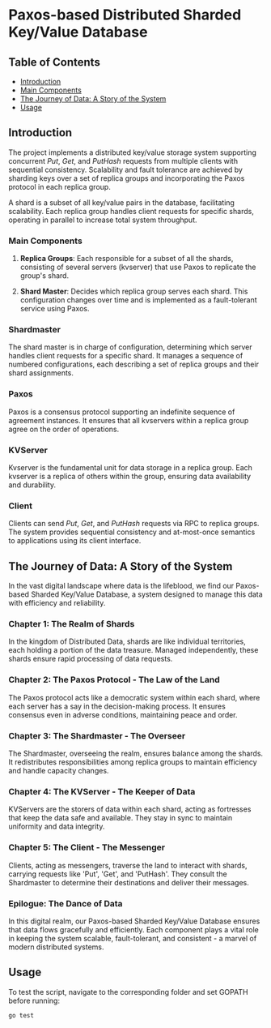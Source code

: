 # Paxos-based Distributed Sharded Key/Value Database

## Table of Contents
- [Introduction](#introduction)
- [Main Components](#main-components)
- [The Journey of Data: A Story of the System](#the-journey-of-data-a-story-of-the-system)
- [Usage](#usage)
## Introduction

The project implements a distributed key/value storage system supporting concurrent *Put*, *Get*, and *PutHash* requests from multiple clients with sequential consistency. Scalability and fault tolerance are achieved by sharding keys over a set of replica groups and incorporating the Paxos protocol in each replica group.

A shard is a subset of all key/value pairs in the database, facilitating scalability. Each replica group handles client requests for specific shards, operating in parallel to increase total system throughput.

### Main Components

1. **Replica Groups**: Each responsible for a subset of all the shards, consisting of several servers (kvserver) that use Paxos to replicate the group's shard.

2. **Shard Master**: Decides which replica group serves each shard. This configuration changes over time and is implemented as a fault-tolerant service using Paxos.

### Shardmaster

The shard master is in charge of configuration, determining which server handles client requests for a specific shard. It manages a sequence of numbered configurations, each describing a set of replica groups and their shard assignments.

### Paxos

Paxos is a consensus protocol supporting an indefinite sequence of agreement instances. It ensures that all kvservers within a replica group agree on the order of operations.

### KVServer

Kvserver is the fundamental unit for data storage in a replica group. Each kvserver is a replica of others within the group, ensuring data availability and durability.

### Client

Clients can send *Put*, *Get*, and *PutHash* requests via RPC to replica groups. The system provides sequential consistency and at-most-once semantics to applications using its client interface.

## The Journey of Data: A Story of the System

In the vast digital landscape where data is the lifeblood, we find our Paxos-based Sharded Key/Value Database, a system designed to manage this data with efficiency and reliability.

### Chapter 1: The Realm of Shards

In the kingdom of Distributed Data, shards are like individual territories, each holding a portion of the data treasure. Managed independently, these shards ensure rapid processing of data requests.

### Chapter 2: The Paxos Protocol - The Law of the Land

The Paxos protocol acts like a democratic system within each shard, where each server has a say in the decision-making process. It ensures consensus even in adverse conditions, maintaining peace and order.

### Chapter 3: The Shardmaster - The Overseer

The Shardmaster, overseeing the realm, ensures balance among the shards. It redistributes responsibilities among replica groups to maintain efficiency and handle capacity changes.

### Chapter 4: The KVServer - The Keeper of Data

KVServers are the storers of data within each shard, acting as fortresses that keep the data safe and available. They stay in sync to maintain uniformity and data integrity.

### Chapter 5: The Client - The Messenger

Clients, acting as messengers, traverse the land to interact with shards, carrying requests like 'Put', 'Get', and 'PutHash'. They consult the Shardmaster to determine their destinations and deliver their messages.

### Epilogue: The Dance of Data

In this digital realm, our Paxos-based Sharded Key/Value Database ensures that data flows gracefully and efficiently. Each component plays a vital role in keeping the system scalable, fault-tolerant, and consistent - a marvel of modern distributed systems.

## Usage

To test the script, navigate to the corresponding folder and set GOPATH before running:

```bash
go test
